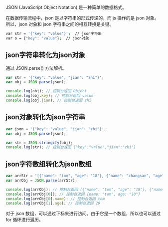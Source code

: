 JSON (JavaScript Object Notation) 是一种简单的数据格式。

在数据传输流程中，json 是以字符串的形式传递的，而 js 操作的是 json 对象。所以，json 对象和 json 字符串之间的相互转换是关键。

```bash
var str = '{"key": "value"}';  // json字符串
var o = {"key": "value"};  // json对象
```

## json字符串转化为json对象

通过 JSON.parse() 方法解析。

```js
var str = '{"key": "value", "jian": "zhi"}';
var obj = JSON.parse(json);

console.log(obj); // 控制台返回 Object
console.log(obj.key); // 控制台返回 value
console.log(obj.jian); // 控制台返回 zhi
```

## json对象转化为json字符串

```js
var json = '{"key": "value", "jian": "zhi"}';
var obj = JSON.parse(json);

var str = JSON.stringify(obj);
console.log(str); // 控制台返回 {"key":"value","jian":"zhi"}
```

## json字符数组转化为json数组

```js
var arrStr = '[{"name": "tom", "age": "18"}, {"name": "zhangsan", "age": "20"}]';
var arrObj = JSON.parse(arrStr);

console.log(arrObj); // 控制台返回 [{"name": "tom", "age": "18"}, {"name": "zhangsan", "age": "20"}]
console.log(arrObj[0]); // 控制台返回 {name: "tom", age: "18"}
console.log(arrObj[0].name); // 控制台返回 tom
console.log(arrObj[1].age); // 控制台返回 20
```

对于 json 数组，可以通过下标来进行访问。由于它是一个数组，所以也可以通过 for 循环进行遍历。